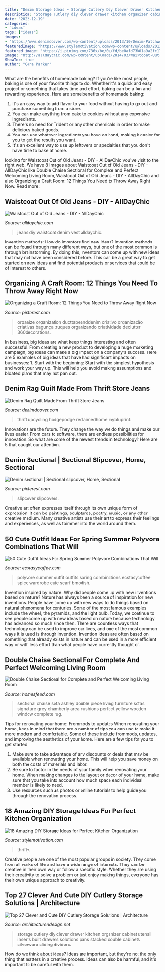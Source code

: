 ```yaml
---
title: "Denim Storage Ideas ~ Storage Cutlery Diy Clever Drawer Kitchen Organizer Cabinet Utensil Inserts Built Drawers Solutions Pans Stacked Double Cabinets Silverware Sliding Dividers"
description: "Storage cutlery diy clever drawer kitchen organizer cabinet utensil inserts built drawers solutions pans stacked double cabinets silverware sliding dividers"
date: "2022-12-19"
categories:
- "ideas"
tags: ["ideas"]
images:
- "https://www.denimdoover.com/wp-content/uploads/2013/10/Denim-Patchwork-Quilt-Made-From-Recycled-Denim-Clothing.jpg"
featuredImage: "https://www.stylemotivation.com/wp-content/uploads/2013/10/18-Amazing-Diy-Storage-Ideas-for-Perfect-Kitchen-Organization-13.jpg"
featured_image: "https://i.pinimg.com/736x/be/0a/fd/be0afd73b01a9a2fc17d72fc3cda8df9--sectional-slipcover-slipcovers.jpg"
image: "http://alldaychic.com/wp-content/uploads/2014/03/Waistcoat-Out-of-Old-Jeans-DIY1.jpg"
ShowToc: true
author: "Cora Parker"
---
```



What are the benefits of homemade baking?
If you're like most people, baking is one of your favorite things to do. Whether it's a quick and easy project or something that takes time and effort, baking can be a fun and rewarding experience. Here are some benefits of homemade baking: 
1) It's an easy way to add flavor to your food without having to go out and purchase something from a store. 
2) You can make anything from cake to cookies without any expensive ingredients. 
3) There's no need for Trident or any other chemicals in order to make delicious baked goods. 
4) You can use whatever ingredients you have on hand, making it easier for you to get the results you want. 
5) It's an excellent way to use up leftovers or specialties that you don't have time to bake at home.

	

		
looking for Waistcoat Out of Old Jeans - DIY - AllDayChic you've visit to the right web. We have 8 Images about Waistcoat Out of Old Jeans - DIY - AllDayChic like Double Chaise Sectional for Complete and Perfect Welcoming Living Room, Waistcoat Out of Old Jeans - DIY - AllDayChic and also Organizing a Craft Room: 12 Things You Need to Throw Away Right Now. Read more:
		
    
## Waistcoat Out Of Old Jeans - DIY - AllDayChic

<img loading=lazy src="http://alldaychic.com/wp-content/uploads/2014/03/Waistcoat-Out-of-Old-Jeans-DIY1.jpg" onerror="this.onerror=null;this.src='https://tse4.mm.bing.net/th?id=OIP.zc80WFa1wYqFru3L8KCaTgHaF7&amp;pid=15.1';" alt="Waistcoat Out of Old Jeans - DIY - AllDayChic">

_Source: alldaychic.com_

>jeans diy waistcoat denim vest alldaychic. 

	

Invention methods: How do inventors find new ideas?
Invention methods can be found through many different ways, but one of the most common is through brainstorming. By doing this, inventors can come up with new ideas that may not have been considered before. This can be a great way to get started on new ideas and find potential products or services that could be of interest to others.

    
## Organizing A Craft Room: 12 Things You Need To Throw Away Right Now

<img loading=lazy src="https://i.pinimg.com/736x/b5/17/ad/b517adbfc7949e67fb34842ee4d35033.jpg" onerror="this.onerror=null;this.src='https://tse2.mm.bing.net/th?id=OIP.Zb_sachTyzv-Z8O3AFJLGQAAAA&amp;pid=15.1';" alt="Organizing a Craft Room: 12 Things You Need to Throw Away Right Now">

_Source: pinterest.com_

>organize organization ducttapeanddenim criativo organização criativas bagunça truques organizando criatividade declutter 360decorations. 

	

In business, big ideas are what keep things interesting and often successful. From creating a new product to developing a huge marketing campaign, big ideas can make a big impact on a company's success. Here are 5 examples of big ideas that have had significant impacts on businesses: 1. Start with the beginning: Start with the simplest hypothesis and work your way up. This will help you avoid making assumptions and bloated plans that may not pan out. 
    
## Denim Rag Quilt Made From Thrift Store Jeans

<img loading=lazy src="https://www.denimdoover.com/wp-content/uploads/2013/10/Denim-Patchwork-Quilt-Made-From-Recycled-Denim-Clothing.jpg" onerror="this.onerror=null;this.src='https://tse4.mm.bing.net/th?id=OIP.GygY1P3VWNlQdCSf9VVHEAHaFj&amp;pid=15.1';" alt="Denim Rag Quilt Made From Thrift Store Jeans">

_Source: denimdoover.com_

>thrift upcycling hodgepodge reclaimedhome mybluprint. 

	

Innovations are the future. They change the way we do things and make our lives easier. From cars to software, there are endless possibilities for innovation. So what are some of the newest trends in technology? Here are 5 that caught our attention.

    
## Denim Sectional | Sectional Slipcover, Home, Sectional

<img loading=lazy src="https://i.pinimg.com/736x/be/0a/fd/be0afd73b01a9a2fc17d72fc3cda8df9--sectional-slipcover-slipcovers.jpg" onerror="this.onerror=null;this.src='https://tse3.mm.bing.net/th?id=OIP.AXyYWnvEIWkX1WUj7Vlc1wHaEb&amp;pid=15.1';" alt="Denim sectional | Sectional slipcover, Home, Sectional">

_Source: pinterest.com_

>slipcover slipcovers. 

	

Creative art often expresses itself through its own unique form of expression. It can be paintings, sculptures, poetry, music, or any other creative medium. Many creative artists use their art to express their feelings and experiences, as well as toimmer into the world around them.

    
## 50 Cute Outfit Ideas For Spring Summer Polyvore Combinations That Will

<img loading=lazy src="https://i1.wp.com/www.ecstasycoffee.com/wp-content/uploads/2016/09/Summer-Outfits-on-Polyvore-@EcstasyCoffee-8.jpg" onerror="this.onerror=null;this.src='https://tse2.mm.bing.net/th?id=OIP.s18zh84np9-ibBqLvkIGRwHaKd&amp;pid=15.1';" alt="50 Cute Outfit Ideas For Spring Summer Polyvore Combinations That Will">

_Source: ecstasycoffee.com_

>polyvore summer outfit outfits spring combinations ecstasycoffee spice wardrobe cute scarf bmodish. 

	

Invention inspired by nature: Why did people come up with new inventions based on nature?
Nature has always been a source of inspiration for new inventions. People have come up with new ways to do things based on natural phenomena for centuries. Some of the most famous examples include the wheel, the pyramids, and the light bulb. Today, we continue to see people come up with new ideas based on nature because technology has advanced so much since then. There are countless ways that technology can be used to improve our lives, and one of the most common ways it is used is through invention. Invention ideas are often based on something that already exists in nature and can be used in a more efficient way or with less effort than what people have currently thought of.

    
## Double Chaise Sectional For Complete And Perfect Welcoming Living Room

<img loading=lazy src="https://homesfeed.com/wp-content/uploads/2015/06/soft-grey-double-chaise-sectional-design-with-patterned-soft-cushions-idea-upon-white-furry-area-rug-on-wooden-floor-with-yellow-wall-and-floor-to-ceiling-glass-window.jpg" onerror="this.onerror=null;this.src='https://tse2.mm.bing.net/th?id=OIP.112HQwkbibHOAuXZb40yUwHaFe&amp;pid=15.1';" alt="Double Chaise Sectional for Complete and Perfect Welcoming Living Room">

_Source: homesfeed.com_

>sectional chaise sofa ashley double piece living furniture sofas signature grey chamberly area cushions perfect yellow wooden window complete rug. 

	

Tips for renovating your home: Frommods to updates
When renovating your home, keep in mind that there are a number of tips you can use to make it more modern and comfortable. Some of these include frommods, updates, and improving the aesthetics of your home. Here are a few tips for you to get started: 
1. Make sure to take advantage of any discounts or deals that may be available when renovating your home. This will help you save money on both the costs of materials and labor. 
2. Be sure to factor in the needs of your family when renovating your home. When making changes to the layout or decor of your home, make sure that you take into account how much space each individual member is likely to need. 
3. Use resources such as photos or online tutorials to help guide you through the renovation process.

    
## 18 Amazing DIY Storage Ideas For Perfect Kitchen Organization

<img loading=lazy src="https://www.stylemotivation.com/wp-content/uploads/2013/10/18-Amazing-Diy-Storage-Ideas-for-Perfect-Kitchen-Organization-13.jpg" onerror="this.onerror=null;this.src='https://tse2.mm.bing.net/th?id=OIP.tMuQTwO4sgq4zKyKqGJuQgHaLH&amp;pid=15.1';" alt="18 Amazing DIY Storage Ideas for Perfect Kitchen Organization">

_Source: stylemotivation.com_

>thrifty. 

	

Creative people are one of the most popular groups in society. They come from all walks of life and have a wide range of interests. They can be creative in their own way or follow a specific style. Whether they are using their creativity to solve a problem or just enjoy making things, everyone has their own unique approach to creativity.

    
## Top 27 Clever And Cute DIY Cutlery Storage Solutions | Architecture

<img loading=lazy src="http://cdn.architecturendesign.net/wp-content/uploads/2015/05/AD-Cutlery-Storage-Ideas-27.jpg" onerror="this.onerror=null;this.src='https://tse2.mm.bing.net/th?id=OIP.jDzmXkti9aO_75J-inObuwHaJ4&amp;pid=15.1';" alt="Top 27 Clever and Cute DIY Cutlery Storage Solutions | Architecture">

_Source: architecturendesign.net_

>storage cutlery diy clever drawer kitchen organizer cabinet utensil inserts built drawers solutions pans stacked double cabinets silverware sliding dividers. 

	

How do we think about ideas?
Ideas are important, but they're not the only thing that matters in a creative process. Ideas can also be harmful, and it's important to be careful with them.

